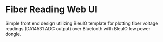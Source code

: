 # Fiber Reading Web UI

Simple front end design utilizing BleuIO template for plotting fiber voltage readings (DA14531 ADC output) over Bluetooth with BleuIO low power dongle. 